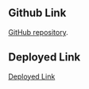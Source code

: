 ## Github Link

[GitHub repository](https://github.com/AbhishekIT22112002/E-commerce/tree/main).

## Deployed Link
[Deployed Link](https://e-commerce-eight-zeta-54.vercel.app/)

